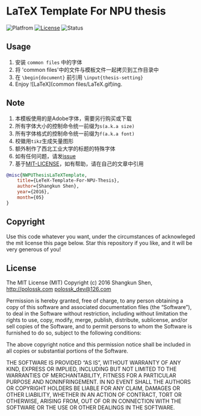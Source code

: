 # LaTeX Template For NPU thesis
![Platfrom](https://img.shields.io/badge/CTeX-v2.9.2.164-3D6117.svg)
[![License](https://img.shields.io/badge/license-MIT-blue.svg)](LICENSE)
![Status](https://img.shields.io/badge/status-complete-brightgreen.svg)

## Usage
1. 安装 `common files` 中的字体
2. 将 'common files'中的文件与模板文件一起拷贝到工作目录中
3. 在 `\begin{document}` 前引用 `\input{thesis-setting}`
4. Enjoy ![LaTeX](common files/LaTeX.gif)ing.

## Note
1. 本模板使用的是Adobe字体，需要另行购买或下载
2. 所有字体大小的控制命令统一前缀为`s(a.k.a size)`
3. 所有字体格式的控制命令统一前缀为`f(a.k.a font)`
4. 校徽用`tikz`生成矢量图形
5. 额外制作了西北工业大学的标题的特殊字体
6. 如有任何问题，请发[issue](https://github.com/polossk/LeTeX-Template-For-NPU-Thesis/issues/new)
7. 基于[MIT-LICENSE](LICENSE)，如有帮助，请在自己的文章中引用
```bibtex
@misc{NWPUThesisLaTeXTemplate,
    title={LeTeX-Template-For-NPU-Thesis},
    author={Shangkun Shen},
    year={2016},
    month={05}
}
```

## Copyright
Use this code whatever you want, under the circumstances of acknowleged the mit license this page below. Star this repository if you like, and it will be very generous of you!

## License
The MIT License (MIT)
Copyright (c) 2016 Shangkun Shen, http://polossk.com <polossk_dev@126.com>

Permission is hereby granted, free of charge, to any person obtaining a copy
of this software and associated documentation files (the “Software”), to deal
in the Software without restriction, including without limitation the rights
to use, copy, modify, merge, publish, distribute, sublicense, and/or sell
copies of the Software, and to permit persons to whom the Software is
furnished to do so, subject to the following conditions:

The above copyright notice and this permission notice shall be included in
all copies or substantial portions of the Software.

THE SOFTWARE IS PROVIDED “AS IS”, WITHOUT WARRANTY OF ANY KIND, EXPRESS OR
IMPLIED, INCLUDING BUT NOT LIMITED TO THE WARRANTIES OF MERCHANTABILITY,
FITNESS FOR A PARTICULAR PURPOSE AND NONINFRINGEMENT. IN NO EVENT SHALL THE
AUTHORS OR COPYRIGHT HOLDERS BE LIABLE FOR ANY CLAIM, DAMAGES OR OTHER
LIABILITY, WHETHER IN AN ACTION OF CONTRACT, TORT OR OTHERWISE, ARISING FROM,
OUT OF OR IN CONNECTION WITH THE SOFTWARE OR THE USE OR OTHER DEALINGS IN
THE SOFTWARE.
